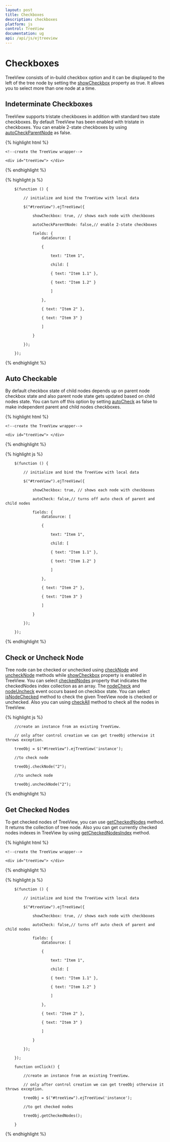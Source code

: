 ```yaml
---
layout: post
title: Checkboxes
description: checkboxes
platform: js
control: TreeView
documentation: ug
api: /api/js/ejtreeview
---
```


# Checkboxes

TreeView consists of in-build checkbox option and it can be displayed to the left of the tree node by setting the [showCheckbox](https://help.syncfusion.com/api/js/ejtreeview#members:showcheckbox) property as true. It allows you to select more than one node at a time. 

## Indeterminate Checkboxes

TreeView supports tristate checkboxes in addition with standard two state checkboxes. By default TreeView has been enabled with tristate in checkboxes. You can enable 2-state checkboxes by using [autoCheckParentNode](https://help.syncfusion.com/api/js/ejtreeview#members:autocheckparentnode) as false.

{% highlight html %}

    <!--create the TreeView wrapper-->

    <div id="treeView"> </div>

{% endhighlight %}

{% highlight js %}

        $(function () {

            // initialize and bind the TreeView with local data

            $("#treeView").ejTreeView({

                showCheckbox: true, // shows each node with checkboxes

                autoCheckParentNode: false,// enable 2-state checkboxes

                fields: {
                    dataSource: [

                    {

                        text: "Item 1",

                        child: [

                        { text: "Item 1.1" },

                        { text: "Item 1.2" }

                        ]

                    },

                    { text: "Item 2" },

                    { text: "Item 3" }

                    ]

                }

            });

        });

{% endhighlight %}

## Auto Checkable

By default checkbox state of child nodes depends up on parent node checkbox state and also parent node state gets updated based on child nodes state. You can turn off this option by setting [autoCheck](https://help.syncfusion.com/api/js/ejtreeview#members:autocheck) as false to make independent parent and child nodes checkboxes.

{% highlight html %}

    <!--create the TreeView wrapper-->

    <div id="treeView"> </div>

{% endhighlight %}

{% highlight js %}

        $(function () {

            // initialize and bind the TreeView with local data

            $("#treeView").ejTreeView({

                showCheckbox: true, // shows each node with checkboxes

                autoCheck: false,// turns off auto check of parent and child nodes

                fields: {
                    dataSource: [

                    {

                        text: "Item 1",

                        child: [

                        { text: "Item 1.1" },

                        { text: "Item 1.2" }

                        ]

                    },

                    { text: "Item 2" },

                    { text: "Item 3" }

                    ]

                }

            });

        });

{% endhighlight %}

## Check or Uncheck Node

Tree node can be checked or unchecked using [checkNode](https://help.syncfusion.com/api/js/ejtreeview#methods:checknode) and [uncheckNode](https://help.syncfusion.com/api/js/ejtreeview#methods:unchecknode) methods while [showCheckbox](https://help.syncfusion.com/api/js/ejtreeview#members:showcheckbox) property is enabled in TreeView. You can select [checkedNodes](https://help.syncfusion.com/api/js/ejtreeview#members:checkednodes) property that indicates the checkedNodes index collection as an array.
The [nodeCheck](https://help.syncfusion.com/api/js/ejtreeview#events:nodecheck) and [nodeUncheck](https://help.syncfusion.com/api/js/ejtreeview#events:nodeuncheck) event occurs based on checkbox state.
You can select [isNodeChecked](https://help.syncfusion.com/api/js/ejtreeview#methods:isnodechecked) method to check the given TreeView node is checked or unchecked. Also you can using [checkAll](https://help.syncfusion.com/api/js/ejtreeview#methods:checkall) method to check all the nodes in TreeView.

{% highlight js %}

        //create an instance from an existing TreeView.

        // only after control creation we can get treeObj otherwise it throws exception.

        treeObj = $("#treeView").ejTreeView('instance');

        //to check node

        treeObj.checkNode("2");

        //to uncheck node

        treeObj.uncheckNode("2");

{% endhighlight %}


## Get Checked Nodes

To get checked nodes of TreeView, you can use [getCheckedNodes](https://help.syncfusion.com/api/js/ejtreeview#methods:getcheckednodes) method. It returns the collection of tree node.
Also you can get currently checked nodes indexes in TreeView by using [getCheckedNodesIndex](https://help.syncfusion.com/api/js/ejtreeview#methods:getcheckednodesindex) method.

{% highlight html %}

    <!--create the TreeView wrapper-->

    <div id="treeView"> </div>

{% endhighlight %}

{% highlight js %}

        $(function () {

            // initialize and bind the TreeView with local data

            $("#treeView").ejTreeView({

                showCheckbox: true, // shows each node with checkboxes

                autoCheck: false,// turns off auto check of parent and child nodes

                fields: {
                    dataSource: [

                    {

                        text: "Item 1",

                        child: [

                        { text: "Item 1.1" },

                        { text: "Item 1.2" }

                        ]

                    },

                    { text: "Item 2" },

                    { text: "Item 3" }

                    ]

                }

            });

        });

        function onClick() {

            //create an instance from an existing TreeView.

            // only after control creation we can get treeObj otherwise it throws exception.

            treeObj = $("#treeView").ejTreeView('instance');

            //to get checked nodes

            treeObj.getCheckedNodes();

        }

{% endhighlight %}

